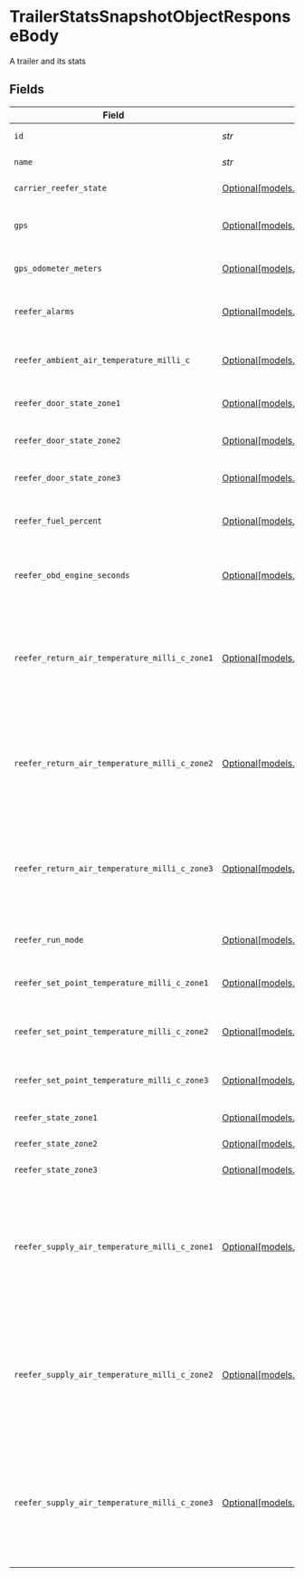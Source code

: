 # TrailerStatsSnapshotObjectResponseBody

A trailer and its stats


## Fields

| Field                                                                                                                                                              | Type                                                                                                                                                               | Required                                                                                                                                                           | Description                                                                                                                                                        | Example                                                                                                                                                            |
| ------------------------------------------------------------------------------------------------------------------------------------------------------------------ | ------------------------------------------------------------------------------------------------------------------------------------------------------------------ | ------------------------------------------------------------------------------------------------------------------------------------------------------------------ | ------------------------------------------------------------------------------------------------------------------------------------------------------------------ | ------------------------------------------------------------------------------------------------------------------------------------------------------------------ |
| `id`                                                                                                                                                               | *str*                                                                                                                                                              | :heavy_check_mark:                                                                                                                                                 | ID of the trailer.                                                                                                                                                 | 1234                                                                                                                                                               |
| `name`                                                                                                                                                             | *str*                                                                                                                                                              | :heavy_check_mark:                                                                                                                                                 | Name of the vehicle.                                                                                                                                               | Trailer-123                                                                                                                                                        |
| `carrier_reefer_state`                                                                                                                                             | [Optional[models.TrailerStatReeferStateTypeResponseBody]](../models/trailerstatreeferstatetyperesponsebody.md)                                                     | :heavy_minus_sign:                                                                                                                                                 | Reefer state event.                                                                                                                                                |                                                                                                                                                                    |
| `gps`                                                                                                                                                              | [Optional[models.TrailerStatGpsTypeResponseBody]](../models/trailerstatgpstyperesponsebody.md)                                                                     | :heavy_minus_sign:                                                                                                                                                 | GPS location data for the trailer.                                                                                                                                 |                                                                                                                                                                    |
| `gps_odometer_meters`                                                                                                                                              | [Optional[models.TrailerStatGpsOdometerMetersTypeResponseBody]](../models/trailerstatgpsodometermeterstyperesponsebody.md)                                         | :heavy_minus_sign:                                                                                                                                                 | Trailer GPS odometer event.                                                                                                                                        |                                                                                                                                                                    |
| `reefer_alarms`                                                                                                                                                    | [Optional[models.TrailerStatReeferAlarmTypeResponseBody]](../models/trailerstatreeferalarmtyperesponsebody.md)                                                     | :heavy_minus_sign:                                                                                                                                                 | Alarms that have been emitted by the reefer.                                                                                                                       |                                                                                                                                                                    |
| `reefer_ambient_air_temperature_milli_c`                                                                                                                           | [Optional[models.TrailerStatReeferAmbientAirTemperatureMilliCTypeResponseBody]](../models/trailerstatreeferambientairtemperaturemillictyperesponsebody.md)         | :heavy_minus_sign:                                                                                                                                                 | Reefer ambient air temperature reading.                                                                                                                            |                                                                                                                                                                    |
| `reefer_door_state_zone1`                                                                                                                                          | [Optional[models.TrailerStatReeferDoorStateZone1TypeResponseBody]](../models/trailerstatreeferdoorstatezone1typeresponsebody.md)                                   | :heavy_minus_sign:                                                                                                                                                 | The door state of the reefer.                                                                                                                                      |                                                                                                                                                                    |
| `reefer_door_state_zone2`                                                                                                                                          | [Optional[models.TrailerStatReeferDoorStateZone2TypeResponseBody]](../models/trailerstatreeferdoorstatezone2typeresponsebody.md)                                   | :heavy_minus_sign:                                                                                                                                                 | The door state of the reefer.                                                                                                                                      |                                                                                                                                                                    |
| `reefer_door_state_zone3`                                                                                                                                          | [Optional[models.TrailerStatReeferDoorStateZone3TypeResponseBody]](../models/trailerstatreeferdoorstatezone3typeresponsebody.md)                                   | :heavy_minus_sign:                                                                                                                                                 | The door state of the reefer.                                                                                                                                      |                                                                                                                                                                    |
| `reefer_fuel_percent`                                                                                                                                              | [Optional[models.TrailerStatReeferFuelPercentTypeResponseBody]](../models/trailerstatreeferfuelpercenttyperesponsebody.md)                                         | :heavy_minus_sign:                                                                                                                                                 | The fuel percentage of the reefer.                                                                                                                                 |                                                                                                                                                                    |
| `reefer_obd_engine_seconds`                                                                                                                                        | [Optional[models.TrailerStatReeferObdEngineSecondsTypeResponseBody]](../models/trailerstatreeferobdenginesecondstyperesponsebody.md)                               | :heavy_minus_sign:                                                                                                                                                 | Reefer onboard engine seconds reading.                                                                                                                             |                                                                                                                                                                    |
| `reefer_return_air_temperature_milli_c_zone1`                                                                                                                      | [Optional[models.TrailerStatReeferReturnAirTemperatureMilliCZone1TypeResponseBody]](../models/trailerstatreeferreturnairtemperaturemilliczone1typeresponsebody.md) | :heavy_minus_sign:                                                                                                                                                 | Return air temperature of zone 1 of the reefer. This is the temperature of the air as it enters the cooling unit.                                                  |                                                                                                                                                                    |
| `reefer_return_air_temperature_milli_c_zone2`                                                                                                                      | [Optional[models.TrailerStatReeferReturnAirTemperatureMilliCZone2TypeResponseBody]](../models/trailerstatreeferreturnairtemperaturemilliczone2typeresponsebody.md) | :heavy_minus_sign:                                                                                                                                                 | Return air temperature of zone 2 of the reefer. This is the temperature of the air as it enters the cooling unit.                                                  |                                                                                                                                                                    |
| `reefer_return_air_temperature_milli_c_zone3`                                                                                                                      | [Optional[models.TrailerStatReeferReturnAirTemperatureMilliCZone3TypeResponseBody]](../models/trailerstatreeferreturnairtemperaturemilliczone3typeresponsebody.md) | :heavy_minus_sign:                                                                                                                                                 | Return air temperature of zone 3 of the reefer. This is the temperature of the air as it enters the cooling unit.                                                  |                                                                                                                                                                    |
| `reefer_run_mode`                                                                                                                                                  | [Optional[models.TrailerStatReeferRunModeTypeResponseBody]](../models/trailerstatreeferrunmodetyperesponsebody.md)                                                 | :heavy_minus_sign:                                                                                                                                                 | The run mode of the reefer.                                                                                                                                        |                                                                                                                                                                    |
| `reefer_set_point_temperature_milli_c_zone1`                                                                                                                       | [Optional[models.TrailerStatReeferSetPointTemperatureMilliCZone1TypeResponseBody]](../models/trailerstatreefersetpointtemperaturemilliczone1typeresponsebody.md)   | :heavy_minus_sign:                                                                                                                                                 | Set point temperature of zone 1 of the reefer.                                                                                                                     |                                                                                                                                                                    |
| `reefer_set_point_temperature_milli_c_zone2`                                                                                                                       | [Optional[models.TrailerStatReeferSetPointTemperatureMilliCZone2TypeResponseBody]](../models/trailerstatreefersetpointtemperaturemilliczone2typeresponsebody.md)   | :heavy_minus_sign:                                                                                                                                                 | Set point temperature of zone 2 of the reefer.                                                                                                                     |                                                                                                                                                                    |
| `reefer_set_point_temperature_milli_c_zone3`                                                                                                                       | [Optional[models.TrailerStatReeferSetPointTemperatureMilliCZone3TypeResponseBody]](../models/trailerstatreefersetpointtemperaturemilliczone3typeresponsebody.md)   | :heavy_minus_sign:                                                                                                                                                 | Set point temperature of zone 3 of the reefer.                                                                                                                     |                                                                                                                                                                    |
| `reefer_state_zone1`                                                                                                                                               | [Optional[models.TrailerStatReeferStateZone1TypeResponseBody]](../models/trailerstatreeferstatezone1typeresponsebody.md)                                           | :heavy_minus_sign:                                                                                                                                                 | Reefer state event.                                                                                                                                                |                                                                                                                                                                    |
| `reefer_state_zone2`                                                                                                                                               | [Optional[models.TrailerStatReeferStateZone2TypeResponseBody]](../models/trailerstatreeferstatezone2typeresponsebody.md)                                           | :heavy_minus_sign:                                                                                                                                                 | Reefer state event.                                                                                                                                                |                                                                                                                                                                    |
| `reefer_state_zone3`                                                                                                                                               | [Optional[models.TrailerStatReeferStateZone3TypeResponseBody]](../models/trailerstatreeferstatezone3typeresponsebody.md)                                           | :heavy_minus_sign:                                                                                                                                                 | Reefer state event.                                                                                                                                                |                                                                                                                                                                    |
| `reefer_supply_air_temperature_milli_c_zone1`                                                                                                                      | [Optional[models.TrailerStatReeferSupplyAirTemperatureMilliCZone1TypeResponseBody]](../models/trailerstatreefersupplyairtemperaturemilliczone1typeresponsebody.md) | :heavy_minus_sign:                                                                                                                                                 | Supply or discharge air temperature of zone 2 of the reefer. This is the temperature of the air as it leaves the cooling unit.                                     |                                                                                                                                                                    |
| `reefer_supply_air_temperature_milli_c_zone2`                                                                                                                      | [Optional[models.TrailerStatReeferSupplyAirTemperatureMilliCZone2TypeResponseBody]](../models/trailerstatreefersupplyairtemperaturemilliczone2typeresponsebody.md) | :heavy_minus_sign:                                                                                                                                                 | Supply or discharge air temperature of zone 2 of the reefer. This is the temperature of the air as it leaves the cooling unit.                                     |                                                                                                                                                                    |
| `reefer_supply_air_temperature_milli_c_zone3`                                                                                                                      | [Optional[models.TrailerStatReeferSupplyAirTemperatureMilliCZone3TypeResponseBody]](../models/trailerstatreefersupplyairtemperaturemilliczone3typeresponsebody.md) | :heavy_minus_sign:                                                                                                                                                 | Supply or discharge air temperature of zone 2 of the reefer. This is the temperature of the air as it leaves the cooling unit.                                     |                                                                                                                                                                    |